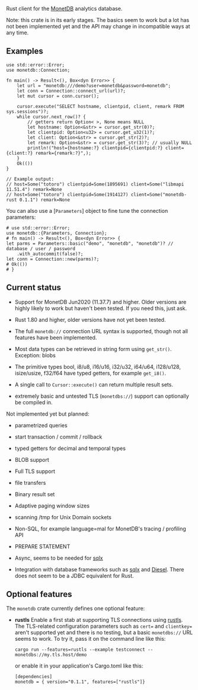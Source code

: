 Rust client for the [MonetDB](https://www.monetdb.org/) analytics database.

Note: this crate is in its early stages. The basics seem to work but a lot has
not been implemented yet and the API may change in incompatible ways at any
time.

Examples
--------

```rust,no_run
use std::error::Error;
use monetdb::Connection;

fn main() -> Result<(), Box<dyn Error>> {
    let url = "monetdb:///demo?user=monetdb&password=monetdb";
    let conn = Connection::connect_url(url)?;
    let mut cursor = conn.cursor();

    cursor.execute("SELECT hostname, clientpid, client, remark FROM sys.sessions")?;
    while cursor.next_row()? {
        // getters return Option< >, None means NULL
        let hostname: Option<&str> = cursor.get_str(0)?;
        let clientpid: Option<u32> = cursor.get_u32(1)?;
        let client: Option<&str> = cursor.get_str(2)?;
        let remark: Option<&str> = cursor.get_str(3)?; // usually NULL
        println!("host={hostname:?} clientpid={clientpid:?} client={client:?} remark={remark:?}",);
    }
    Ok(())
}

// Example output:
// host=Some("totoro") clientpid=Some(1895691) client=Some("libmapi 11.51.4") remark=None
// host=Some("totoro") clientpid=Some(1914127) client=Some("monetdb-rust 0.1.1") remark=None
```

You can also use a [`Parameters`] object to fine tune the connection parameters:

```rust,no_run
# use std::error::Error;
use monetdb::{Parameters, Connection};
# fn main() -> Result<(), Box<dyn Error>> {
let parms = Parameters::basic("demo", "monetdb", "monetdb")? // database / user / password
    .with_autocommit(false)?;
let conn = Connection::new(parms)?;
# Ok(())
# }
```

Current status
--------------

* Support for MonetDB Jun2020 (11.37.7) and higher. Older versions are highly
  likely to work but haven't been tested. If you need this, just ask.

* Rust 1.80 and higher, older versions have not yet been tested.

* The full `monetdb://` connection URL syntax is supported, though not all features have been implemented.

* Most data types can be retrieved in string form using `get_str()`.
  Exception: blobs

* The primitive types bool, i8/u8, i16/u16, i32/u32, i64/u64, i128/u128,
  isize/usize, f32/f64 have typed getters, for example `get_i8()`.

* A single call to `Cursor::execute()` can return multiple result sets.

* extremely basic and untested TLS (`monetdbs://`) support can optionally be
  compiled in.

Not implemented yet but planned:

* parametrized queries

* start transaction / commit / rollback

* typed getters for decimal and temporal types

* BLOB support

* Full TLS support

* file transfers

* Binary result set

* Adaptive paging window sizes

* scanning /tmp for Unix Domain sockets

* Non-SQL, for example language=mal for MonetDB's tracing / profiling API

* PREPARE STATEMENT

* Async, seems to be needed for [sqlx]

* Integration with database frameworks such as [sqlx] and [Diesel].
  There does not seem to be a JDBC equivalent for Rust.

[sqlx]: https://crates.io/crates/sqlx

[Diesel]: https://crates.io/crates/diesel

Optional features
-----------------

The `monetdb` crate currently defines one optional feature:

* **rustls** Enable a first stab at supporting TLS connections using
  [rustls](https://crates.io/crates/rustls/). The TLS-related configuration
  parameters such as `cert=` and `clientkey=` aren't supported yet and there is
  no testing, but a basic `monetdbs://` URL seems to work.
  To try it, pass it on the command line like this:
  ```plain
  cargo run --features=rustls --example testconnect -- monetdbs://my.tls.host/demo
  ```
  or enable it in your application's Cargo.toml like this:
  ```plain
  [dependencies]
  monetdb = { version="0.1.1", features=["rustls"]}
  ```